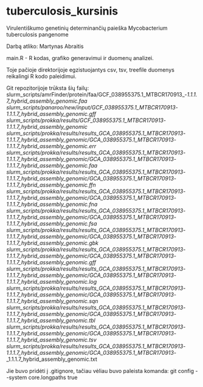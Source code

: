 # tuberculosis_kursinis

Virulentiškumo genetinių determinančių paieška Mycobacterium tuberculosis pangenome

Darbą atliko: Martynas Abraitis

main.R - R kodas, grafiko generavimui ir duomenų analizei.

Toje pačioje direktorijoje egzistuojantys csv, tsv, treefile duomenys reikalingi R kodo paleidimui.

Git repozitorijoje trūksta šių failų:
slurm_scripts/amrFinder/protein/faa/GCF_038955375.1_MTBCR170913_-_1.1.1.7_hybrid_assembly_genomic.faa
slurm_scripts/panaroo/new/input/GCF_038955375.1_MTBCR170913_-_1.1.1.7_hybrid_assembly_genomic.gff
slurm_scripts/prokka/results/GCF_038955375.1_MTBCR170913_-_1.1.1.7_hybrid_assembly_genomic
slurm_scripts/prokka/results/results_GCA_038955375.1_MTBCR170913_-_1.1.1.7_hybrid_assembly_genomic/GCA_038955375.1_MTBCR170913_-_1.1.1.7_hybrid_assembly_genomic.err
slurm_scripts/prokka/results/results_GCA_038955375.1_MTBCR170913_-_1.1.1.7_hybrid_assembly_genomic/GCA_038955375.1_MTBCR170913_-_1.1.1.7_hybrid_assembly_genomic.faa
slurm_scripts/prokka/results/results_GCA_038955375.1_MTBCR170913_-_1.1.1.7_hybrid_assembly_genomic/GCA_038955375.1_MTBCR170913_-_1.1.1.7_hybrid_assembly_genomic.ffn
slurm_scripts/prokka/results/results_GCA_038955375.1_MTBCR170913_-_1.1.1.7_hybrid_assembly_genomic/GCA_038955375.1_MTBCR170913_-_1.1.1.7_hybrid_assembly_genomic.fna
slurm_scripts/prokka/results/results_GCA_038955375.1_MTBCR170913_-_1.1.1.7_hybrid_assembly_genomic/GCA_038955375.1_MTBCR170913_-_1.1.1.7_hybrid_assembly_genomic.fsa
slurm_scripts/prokka/results/results_GCA_038955375.1_MTBCR170913_-_1.1.1.7_hybrid_assembly_genomic/GCA_038955375.1_MTBCR170913_-_1.1.1.7_hybrid_assembly_genomic.gbk
slurm_scripts/prokka/results/results_GCA_038955375.1_MTBCR170913_-_1.1.1.7_hybrid_assembly_genomic/GCA_038955375.1_MTBCR170913_-_1.1.1.7_hybrid_assembly_genomic.gff
slurm_scripts/prokka/results/results_GCA_038955375.1_MTBCR170913_-_1.1.1.7_hybrid_assembly_genomic/GCA_038955375.1_MTBCR170913_-_1.1.1.7_hybrid_assembly_genomic.log
slurm_scripts/prokka/results/results_GCA_038955375.1_MTBCR170913_-_1.1.1.7_hybrid_assembly_genomic/GCA_038955375.1_MTBCR170913_-_1.1.1.7_hybrid_assembly_genomic.sqn
slurm_scripts/prokka/results/results_GCA_038955375.1_MTBCR170913_-_1.1.1.7_hybrid_assembly_genomic/GCA_038955375.1_MTBCR170913_-_1.1.1.7_hybrid_assembly_genomic.tbl
slurm_scripts/prokka/results/results_GCA_038955375.1_MTBCR170913_-_1.1.1.7_hybrid_assembly_genomic/GCA_038955375.1_MTBCR170913_-_1.1.1.7_hybrid_assembly_genomic.tsv
slurm_scripts/prokka/results/results_GCA_038955375.1_MTBCR170913_-_1.1.1.7_hybrid_assembly_genomic/GCA_038955375.1_MTBCR170913_-_1.1.1.7_hybrid_assembly_genomic.txt

Jie buvo pridėti į .gitignore, tačiau vėliau buvo paleista komanda:
git config --system core.longpaths true
